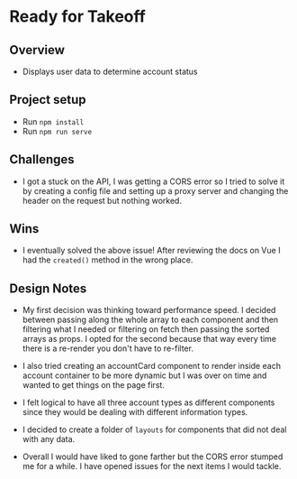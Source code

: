 # Ready for Takeoff

## Overview
- Displays user data to determine account status 

## Project setup
- Run `npm install`
- Run `npm run serve`

## Challenges 
- I got a stuck on the API, I was getting a CORS error so I tried to solve it by creating a config file and setting up a proxy server and changing the header on the request but nothing worked.

## Wins
- I eventually solved the above issue! After reviewing the docs on Vue I had the `created()` method in the wrong place.

## Design Notes 
- My first decision was thinking toward performance speed. I decided between passing along the whole array to each component and then filtering what I needed or filtering on fetch then passing the sorted arrays as props. I opted for the second because that way every time there is a re-render you don't have to re-filter. 
- I also tried creating an accountCard component to render inside each account container to be more dynamic but I was over on time and wanted to get things on the page first. 
- I felt logical to have all three account types as different components since they would be dealing with different information types.
- I decided to create a folder of `layouts` for components that did not deal with any data.

- Overall I would have liked to gone farther but the CORS error stumped me for a while. I have opened issues for the next items I would tackle.
